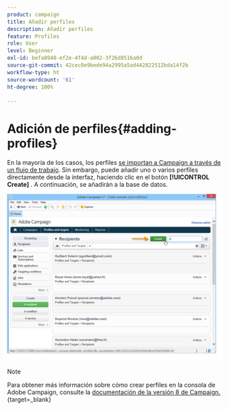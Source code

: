 ```yaml
---
product: campaign
title: Añadir perfiles
description: Añadir perfiles
feature: Profiles
role: User
level: Beginner
exl-id: befa8948-ef2e-4f4d-a002-3f26d8516a0d
source-git-commit: 42cec0e9bede94a2995a5ad442822512bda14f2b
workflow-type: ht
source-wordcount: '61'
ht-degree: 100%

---
```


# Adición de perfiles{#adding-profiles}



En la mayoría de los casos, los perfiles [se importan a Campaign a través de un flujo de trabajo](../../platform/using/import-export-workflows.md). Sin embargo, puede añadir uno o varios perfiles directamente desde la interfaz, haciendo clic en el botón **[!UICONTROL Create]** . A continuación, se añadirán a la base de datos.

![](assets/s_ncs_user_profile_add.png)

>[!NOTE]
>
>Para obtener más información sobre cómo crear perfiles en la consola de Adobe Campaign, consulte la [documentación de la versión 8 de Campaign.](https://experienceleague.adobe.com/es/docs/campaign-classic/using/getting-started/profile-management/adding-profiles){target=_blank}


<!--
Enter the information for this profile. The tabs and fields to be completed are described in [Editing a profile](../../platform/using/editing-a-profile.md).

Click **[!UICONTROL Save]** to validate profile creation. The profile is then added in Adobe Campaign database.
-->